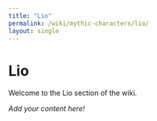 ```yaml
---
title: "Lio"
permalink: /wiki/mythic-characters/lio/
layout: single
---
```


# Lio

Welcome to the Lio section of the wiki.

_Add your content here!_ 